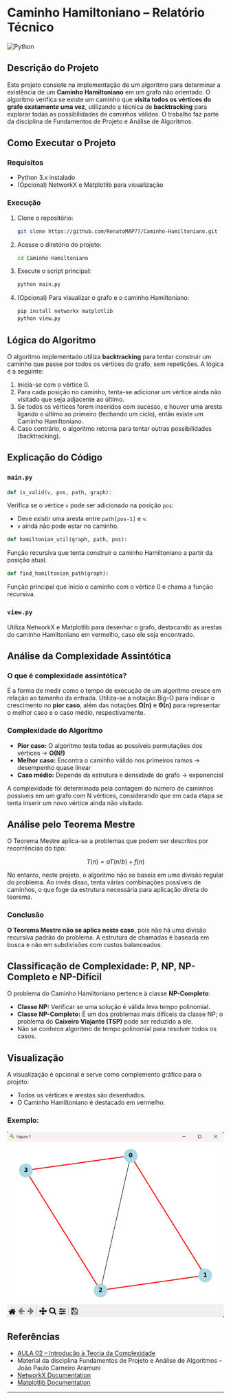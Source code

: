 

# Caminho Hamiltoniano – Relatório Técnico

![Python](https://img.shields.io/badge/python-3670A0?style=for-the-badge&logo=python&logoColor=ffdd54)

## Descrição do Projeto

Este projeto consiste na implementação de um algoritmo para determinar a existência de um **Caminho Hamiltoniano** em um grafo não orientado. O algoritmo verifica se existe um caminho que **visita todos os vértices do grafo exatamente uma vez**, utilizando a técnica de **backtracking** para explorar todas as possibilidades de caminhos válidos. O trabalho faz parte da disciplina de Fundamentos de Projeto e Análise de Algoritmos.

## Como Executar o Projeto

### Requisitos

- Python 3.x instalado
- (Opcional) NetworkX e Matplotlib para visualização

### Execução

1. Clone o repositório:
   ```sh
   git clone https://github.com/RenatoMAP77/Caminho-Hamiltoniano.git
   ```
2. Acesse o diretório do projeto:
   ```sh
   cd Caminho-Hamiltoniano
   ```
3. Execute o script principal:
   ```sh
   python main.py
   ```
4. (Opcional) Para visualizar o grafo e o caminho Hamiltoniano:
   ```sh
   pip install networkx matplotlib
   python view.py
   ```

## Lógica do Algoritmo

O algoritmo implementado utiliza **backtracking** para tentar construir um caminho que passe por todos os vértices do grafo, sem repetições. A lógica é a seguinte:

1. Inicia-se com o vértice 0.
2. Para cada posição no caminho, tenta-se adicionar um vértice ainda não visitado que seja adjacente ao último.
3. Se todos os vértices forem inseridos com sucesso, e houver uma aresta ligando o último ao primeiro (fechando um ciclo), então existe um Caminho Hamiltoniano.
4. Caso contrário, o algoritmo retorna para tentar outras possibilidades (backtracking).

## Explicação do Código

### `main.py`

```python
def is_valid(v, pos, path, graph):
```
Verifica se o vértice `v` pode ser adicionado na posição `pos`:
- Deve existir uma aresta entre `path[pos-1]` e `v`.
- `v` ainda não pode estar no caminho.

```python
def hamiltonian_util(graph, path, pos):
```
Função recursiva que tenta construir o caminho Hamiltoniano a partir da posição atual.

```python
def find_hamiltonian_path(graph):
```
Função principal que inicia o caminho com o vértice 0 e chama a função recursiva.

### `view.py`

Utiliza NetworkX e Matplotlib para desenhar o grafo, destacando as arestas do caminho Hamiltoniano em vermelho, caso ele seja encontrado.

## Análise da Complexidade Assintótica

### O que é complexidade assintótica?

É a forma de medir como o tempo de execução de um algoritmo cresce em relação ao tamanho da entrada. Utiliza-se a notação Big-O para indicar o crescimento no **pior caso**, além das notações **Ω(n)** e **Θ(n)** para representar o melhor caso e o caso médio, respectivamente.

### Complexidade do Algoritmo

- **Pior caso:** O algoritmo testa todas as possíveis permutações dos vértices → **O(N!)**
- **Melhor caso:** Encontra o caminho válido nos primeiros ramos → desempenho quase linear
- **Caso médio:** Depende da estrutura e densidade do grafo → exponencial

A complexidade foi determinada pela contagem do número de caminhos possíveis em um grafo com N vértices, considerando que em cada etapa se tenta inserir um novo vértice ainda não visitado.

## Análise pelo Teorema Mestre

O Teorema Mestre aplica-se a problemas que podem ser descritos por recorrências do tipo:

$$
T(n) = aT(n/b) + f(n)
$$

No entanto, neste projeto, o algoritmo não se baseia em uma divisão regular do problema. Ao invés disso, tenta várias combinações possíveis de caminhos, o que foge da estrutura necessária para aplicação direta do teorema.

### Conclusão

**O Teorema Mestre não se aplica neste caso**, pois não há uma divisão recursiva padrão do problema. A estrutura de chamadas é baseada em busca e não em subdivisões com custos balanceados.

## Classificação de Complexidade: P, NP, NP-Completo e NP-Difícil

O problema do Caminho Hamiltoniano pertence à classe **NP-Completo**:

- **Classe NP:** Verificar se uma solução é válida leva tempo polinomial.
- **Classe NP-Completo:** É um dos problemas mais difíceis da classe NP; o problema do **Caixeiro Viajante (TSP)** pode ser reduzido a ele.
- Não se conhece algoritmo de tempo polinomial para resolver todos os casos.

## Visualização

A visualização é opcional e serve como complemento gráfico para o projeto:

- Todos os vértices e arestas são desenhados.
- O Caminho Hamiltoniano é destacado em vermelho.

### Exemplo:

![Exemplo de visualização](assets/exemplo_grafo.png)

## Referências

- [AULA 02 – Introdução à Teoria da Complexidade](https://github.com/joaopauloaramuni/fundamentos-de-projeto-e-analise-de-algoritmos/tree/main/PDF)
- Material da disciplina Fundamentos de Projeto e Análise de Algoritmos – João Paulo Carneiro Aramuni
- [NetworkX Documentation](https://networkx.org/)
- [Matplotlib Documentation](https://matplotlib.org/)

---